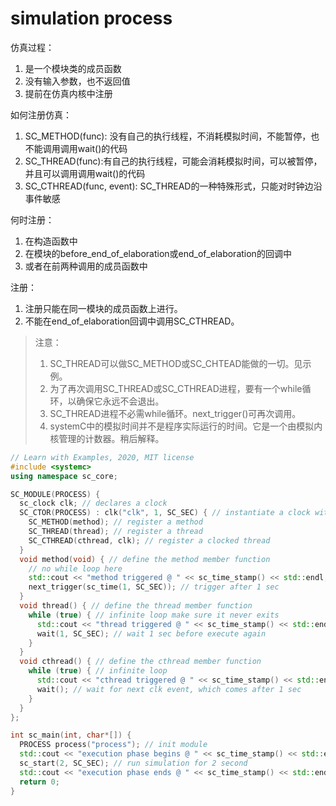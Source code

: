 # simulation process

仿真过程：

  1. 是一个模块类的成员函数
  2. 没有输入参数，也不返回值
  3. 提前在仿真内核中注册

如何注册仿真：

  1. SC_METHOD(func): 没有自己的执行线程，不消耗模拟时间，不能暂停，也不能调用调用wait()的代码
  2. SC_THREAD(func):有自己的执行线程，可能会消耗模拟时间，可以被暂停，并且可以调用调用wait()的代码
  3. SC_CTHREAD(func, event): SC_THREAD的一种特殊形式，只能对时钟边沿事件敏感

何时注册：

  1. 在构造函数中
  2. 在模块的before_end_of_elaboration或end_of_elaboration的回调中
  3. 或者在前两种调用的成员函数中

注册：

  1. 注册只能在同一模块的成员函数上进行。
  2. 不能在end_of_elaboration回调中调用SC_CTHREAD。

> 注意：
>
>    1. SC_THREAD可以做SC_METHOD或SC_CHTEAD能做的一切。见示例。
>    2. 为了再次调用SC_THREAD或SC_CTHREAD进程，要有一个while循环，以确保它永远不会退出。
>    3. SC_THREAD进程不必需while循环。next_trigger()可再次调用。
>    4. systemC中的模拟时间并不是程序实际运行的时间。它是一个由模拟内核管理的计数器。稍后解释。

```c++
// Learn with Examples, 2020, MIT license
#include <systemc>
using namespace sc_core;

SC_MODULE(PROCESS) {
  sc_clock clk; // declares a clock
  SC_CTOR(PROCESS) : clk("clk", 1, SC_SEC) { // instantiate a clock with 1sec periodicity
    SC_METHOD(method); // register a method
    SC_THREAD(thread); // register a thread
    SC_CTHREAD(cthread, clk); // register a clocked thread
  }
  void method(void) { // define the method member function
    // no while loop here
    std::cout << "method triggered @ " << sc_time_stamp() << std::endl;
    next_trigger(sc_time(1, SC_SEC)); // trigger after 1 sec
  }
  void thread() { // define the thread member function
    while (true) { // infinite loop make sure it never exits 
      std::cout << "thread triggered @ " << sc_time_stamp() << std::endl;
      wait(1, SC_SEC); // wait 1 sec before execute again
    }
  }
  void cthread() { // define the cthread member function
    while (true) { // infinite loop
      std::cout << "cthread triggered @ " << sc_time_stamp() << std::endl;
      wait(); // wait for next clk event, which comes after 1 sec
    }
  }
};

int sc_main(int, char*[]) {
  PROCESS process("process"); // init module
  std::cout << "execution phase begins @ " << sc_time_stamp() << std::endl;
  sc_start(2, SC_SEC); // run simulation for 2 second
  std::cout << "execution phase ends @ " << sc_time_stamp() << std::endl;
  return 0;
}
```
